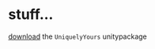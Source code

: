 # stuff...
[download](https://github.com/ophura/stuff.../releases/download/unity/UniquelyYours.unitypackage) the `UniquelyYours` unitypackage

